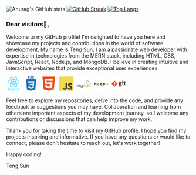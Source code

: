 ![Anurag's GitHub stats](https://github-readme-stats.vercel.app/api?username=Mrtengsun&show_icons=true&theme=radical)
[![GitHub Streak](http://github-readme-streak-stats.herokuapp.com?user=Mrtengsun&theme=dark&background=000000)](https://git.io/streak-stats)
[![Top Langs](https://github-readme-stats.vercel.app/api/top-langs/?username=Mrtengsun&layout=compact&theme=vision-friendly-dark)](https://github.com/anuraghazra/github-readme-stats)
### Dear visitors👋,
Welcome to my GitHub profile! I'm delighted to have you here and showcase my projects and contributions in the world of software development.
My name is Teng Sun, I am a passionate web developer with expertise in technologies from the MERN stack, including HTML, CSS, JavaScript, React, Node.js, and MongoDB. I believe in creating intuitive and interactive websites that provide exceptional user experiences. 

<div>
  <img src="https://github.com/devicons/devicon/blob/master/icons/react/react-original-wordmark.svg" title="React" alt="React" width="40" height="40"/>&nbsp;
  <img src="https://github.com/devicons/devicon/blob/master/icons/css3/css3-plain-wordmark.svg"  title="CSS3" alt="CSS" width="40" height="40"/>&nbsp;
  <img src="https://github.com/devicons/devicon/blob/master/icons/html5/html5-original.svg" title="HTML5" alt="HTML" width="40" height="40"/>&nbsp;
  <img src="https://github.com/devicons/devicon/blob/master/icons/javascript/javascript-original.svg" title="JavaScript" alt="JavaScript" width="40" height="40"/>&nbsp;
  <img src="https://github.com/devicons/devicon/blob/master/icons/mysql/mysql-original-wordmark.svg" title="MySQL"  alt="MySQL" width="40" height="40"/>&nbsp;
  <img src="https://github.com/devicons/devicon/blob/master/icons/nodejs/nodejs-original-wordmark.svg" title="NodeJS" alt="NodeJS" width="40" height="40"/>&nbsp;
  <img src="https://github.com/devicons/devicon/blob/master/icons/git/git-original-wordmark.svg" title="Git" **alt="Git" width="40" height="40"/>
</div>

Feel free to explore my repositories, delve into the code, and provide any feedback or suggestions you may have. Collaboration and learning from others are important aspects of my development journey, so I welcome any contributions or discussions that can help improve my work.

Thank you for taking the time to visit my GitHub profile. I hope you find my projects inspiring and informative. If you have any questions or would like to connect, please don't hesitate to reach out, let's work together!

Happy coding!

Teng Sun



